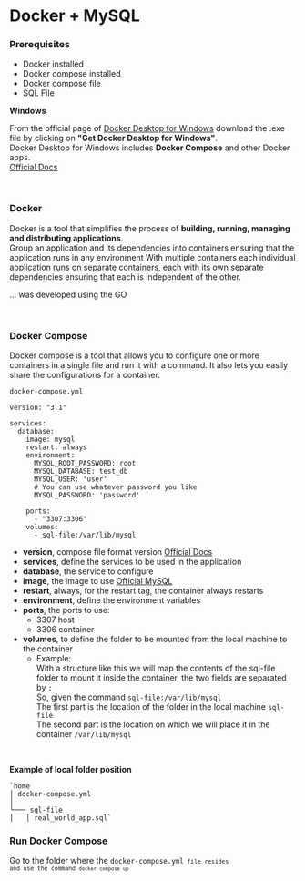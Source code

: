 <h1>Docker + MySQL</h1>

<h3>Prerequisites</h3>
<ul>
    <li>Docker installed </li>
    <li>Docker compose installed </li>
    <li>Docker compose file </li>
    <li>SQL File </li>
</ul>

<b>Windows</b>

From the official page of <a href="https://hub.docker.com/editions/community/docker-ce-desktop-windows">Docker Desktop for Windows</a> 
download the .exe file by clicking on <b>"Get Docker Desktop for Windows"</b>. <br>
Docker Desktop for Windows includes <b>Docker Compose</b> and other Docker apps. <br>
<a href="https://docs.docker.com/desktop/windows/install/">Official Docs</a>

<br>

<h3>Docker</h3>
Docker is a tool that simplifies the process of <b>building, running, managing and distributing applications</b>. <br>
Group an application and its dependencies into containers ensuring that the application runs in any environment
With multiple containers each individual application runs on separate containers, each with its own separate dependencies ensuring that each is independent of the other.

… was developed using the GO

<br>

<h3>Docker Compose</h3>
Docker compose is a tool that allows you to configure one or more containers in a single file and run it with a command.
It also lets you easily share the configurations for a container.


<code>docker-compose.yml</code>

```
version: "3.1"
 
services:
  database:
    image: mysql
    restart: always
    environment:
      MYSQL_ROOT_PASSWORD: root
      MYSQL_DATABASE: test_db
      MYSQL_USER: 'user'
      # You can use whatever password you like
      MYSQL_PASSWORD: 'password'
 
    ports:
      - "3307:3306"
    volumes:
      - sql-file:/var/lib/mysql
 ```

<ul>
<li><b>version</b>, compose file format version  <a href="https://docs.docker.com/compose/compose-file/">Official Docs</a></li>

<li><b>services</b>, define the services to be used in the application </li>
<li><b>database</b>, the service to configure </li>
<li><b>image</b>, the image to use <a href="https://hub.docker.com/_/mysql">Official MySQL</a></li>
<li><b>restart</b>, always, for the restart tag, the container always restarts</li>
<li><b>environment</b>, define the environment variables</li>
<li><b>ports</b>, the ports to use:
  <ul>
  <li>3307 host</li>
  <li>3306 container</li>
  </ul></li>

<li><b>volumes</b>, to define the folder to be mounted from the local machine to the container 
  <ul>
  <li>
  Example: <br>
  With a structure like this we will map the contents of the sql-file folder to mount it inside the container, 
  the two fields are separated by <code>:</code> <br>
  So, given the command <code>sql-file:/var/lib/mysql</code> <br>
  The first part is the location of the folder in the local machine <code>sql-file</code> <br>
  The second part is the location on which we will place it in the container <code>/var/lib/mysql</code>
  
  </li></ul></li></ul>

<br>

<b>Example of local folder position</b>

    `home
    │ docker-compose.yml
    │ 
    └─── sql-file 
    │ 	│ real_world_app.sql`



<h3>Run Docker Compose</h3>
Go to the folder where the <code>docker-compose.yml<code> file resides
and use the command <code>docker compose up</code>


